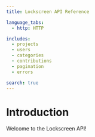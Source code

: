 ```yaml
---
title: Lockscreen API Reference

language_tabs:
  - http: HTTP

includes:
  - projects
  - users
  - categories
  - contributions
  - pagination
  - errors

search: true
---
```


# Introduction

Welcome to the Lockscreen API!
